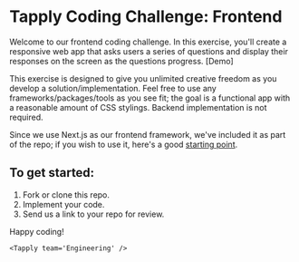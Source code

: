 # Tapply Coding Challenge: Frontend

Welcome to our frontend coding challenge. In this exercise, you'll create a responsive web app that asks users a series of questions and display their responses on the screen as the questions progress. [Demo]

This exercise is designed to give you unlimited creative freedom as you develop a solution/implementation. Feel free to use any frameworks/packages/tools as you see fit; the goal is a functional app with a reasonable amount of CSS stylings. Backend implementation is not required.

Since we use Next.js as our frontend framework, we've included it as part of the repo; if you wish to use it, here's a good [starting point](https://nextjs.org/learn/basics/create-nextjs-app).

## To get started:
1. Fork or clone this repo.
2. Implement your code.
3. Send us a link to your repo for review.

Happy coding!

`<Tapply team='Engineering' />`
